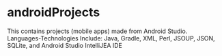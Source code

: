 # androidProjects
This contains projects (mobile apps) made from Android Studio. Languages-Technologies Include: Java,  Gradle, XML, Perl, JSOUP, JSON, SQLite, and Android Studio IntelliJEA IDE
